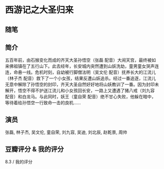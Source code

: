 # 西游记之大圣归来

## 随笔

## 简介

五百年前，由石猴变化而成的齐天大圣孙悟空（张磊 配音）大闹天宫，最终被如来佛祖镇在了五行山下。此去经年，长安城内突然遭到山妖洗劫，童男童女哭声连连，命悬一线。危机时刻，自幼被行脚僧法明（吴文伦 配音）抚养长大的江流儿（林子杰 配音）救下了一个小女孩，结果反遭山妖追杀。经过一番追逐，江流儿无意中解除了孙悟空的封印，齐天大圣自然好好地将山妖教训了一番。因为封印未解开，悟空不得不护送江流儿和小女孩回长安，一路上又遭遇了猪八戒（刘九容 配音）和白龙马。与此同时，妖王（童自荣 配音）绝不甘心失败，他躲在暗中，等待着给孙悟空一行致命一击的良机……

## 演员

张磊, 林子杰, 吴文伦, 童自荣, 刘九容, 吴迪, 刘北辰, 赵乾景, 周帅

## 豆瓣评分 & 我的评分

8.3 / 我的评分
